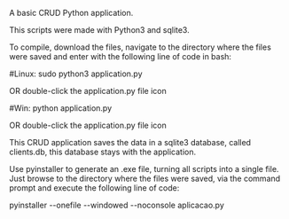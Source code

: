 A basic CRUD Python application.

This scripts were made with Python3 and sqlite3.

To compile, download the files, navigate to the directory where the files were saved and enter with the following line of code in bash:

#Linux:
	sudo python3 application.py

OR double-click the application.py file icon

#Win:
	python application.py 

OR double-click the application.py file icon

This CRUD application saves the data in a sqlite3 database, called clients.db, this database stays with the application.

Use pyinstaller to generate an .exe file, turning all scripts into a single file.
Just browse to the directory where the files were saved, via the command prompt and execute the following line of code:

pyinstaller --onefile --windowed --noconsole aplicacao.py

